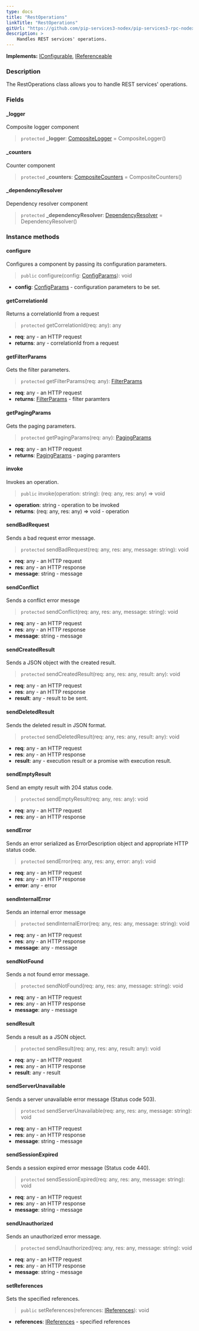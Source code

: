 ```yaml
---
type: docs
title: "RestOperations"
linkTitle: "RestOperations"
gitUrl: "https://github.com/pip-services3-nodex/pip-services3-rpc-nodex"
description: >
    Handles REST services' operations.
---
```


**Implements:** [IConfigurable](../../../commons/config/iconfigurable), [IReferenceable](../../../commons/refer/ireferenceable)

### Description

The RestOperations class allows you to handle REST services' operations.

### Fields

<span class="hide-title-link">

#### _logger
Composite logger component
> `protected` **_logger**: [CompositeLogger](../../../components/log/composite_logger) = CompositeLogger()

#### _counters
Counter component
> `protected` **_counters**: [CompositeCounters](../../../components/count/composite_counters) = CompositeCounters()

#### _dependencyResolver
Dependency resolver component
> `protected` **_dependencyResolver**: [DependencyResolver](../../../commons/refer/dependency_resolver) = DependencyResolver()

</span>


### Instance methods

#### configure
Configures a component by passing its configuration parameters.

> `public` configure(config: [ConfigParams](../../../commons/config/config_params)): void

- **config**: [ConfigParams](../../../commons/config/config_params) - configuration parameters to be set.


#### getCorrelationId
Returns a correlationId from a request

> `protected` getCorrelationId(req: any): any

- **req**: any - an HTTP request
- **returns**: any - correlationId from a request


#### getFilterParams
Gets the filter parameters.

>  `protected` getFilterParams(req: any): [FilterParams](../../../commons/data/filter_params)

- **req**: any - an HTTP request
- **returns**: [FilterParams](../../../commons/data/filter_params) - filter paramters

#### getPagingParams
Gets the paging parameters.

>  `protected` getPagingParams(req: any): [PagingParams](../../../commons/data/paging_params)

- **req**: any - an HTTP request
- **returns**: [PagingParams](../../../commons/data/paging_params) - paging paramters


#### invoke
Invokes an operation.

> `public` invoke(operation: string): (req: any, res: any) => void

- **operation**: string - operation to be invoked
- **returns**: (req: any, res: any) => void - operation


#### sendBadRequest
Sends a bad request error message.

> `protected` sendBadRequest(req: any, res: any, message: string): void

- **req**: any - an HTTP request
- **res**: any - an HTTP response
- **message**: string - message


#### sendConflict
Sends a conflict error messge

> `protected` sendConflict(req: any, res: any, message: string): void

- **req**: any - an HTTP request
- **res**: any - an HTTP response
- **message**: string - message


#### sendCreatedResult
Sends a JSON object with the created result.

> `protected` sendCreatedResult(req: any, res: any, result: any): void

- **req**: any - an HTTP request
- **res**: any - an HTTP response
- **result**: any - result to be sent.


#### sendDeletedResult
Sends the deleted result in JSON format.

> `protected` sendDeletedResult(req: any, res: any, result: any): void 

- **req**: any - an HTTP request
- **res**: any - an HTTP response
- **result**: any - execution result or a promise with execution result.


#### sendEmptyResult
Send an empty result with 204 status code.

> `protected` sendEmptyResult(req: any, res: any): void

- **req**: any - an HTTP request
- **res**: any - an HTTP response

#### sendError
Sends an error serialized as ErrorDescription object and appropriate HTTP status code.

> `protected` sendError(req: any, res: any, error: any): void

- **req**: any - an HTTP request
- **res**: any - an HTTP response
- **error**: any - error


#### sendInternalError
Sends an internal error message

> `protected` sendInternalError(req: any, res: any, message: string): void

- **req**: any - an HTTP request
- **res**: any - an HTTP response
- **message**: any - message


#### sendNotFound
Sends a not found error message.

> `protected` sendNotFound(req: any, res: any, message: string): void

- **req**: any - an HTTP request
- **res**: any - an HTTP response
- **message**: any - message


#### sendResult
Sends a result as a JSON object.

> `protected` sendResult(req: any, res: any, result: any): void

- **req**: any - an HTTP request
- **res**: any - an HTTP response
- **result**: any - result


#### sendServerUnavailable
Sends a server unavailable error message (Status code 503).

> `protected` sendServerUnavailable(req: any, res: any, message: string): void

- **req**: any - an HTTP request
- **res**: any - an HTTP response
- **message**: string - message


#### sendSessionExpired
Sends a session expired error message (Status code 440).

> `protected` sendSessionExpired(req: any, res: any, message: string): void

- **req**: any - an HTTP request
- **res**: any - an HTTP response
- **message**: string - message


#### sendUnauthorized
Sends an unauthorized error message.

> `protected` sendUnauthorized(req: any, res: any, message: string): void

- **req**: any - an HTTP request
- **res**: any - an HTTP response
- **message**: string - message


#### setReferences
Sets the specified references.

> `public` setReferences(references: [IReferences](../../../commons/refer/ireferences)): void

- **references**: [IReferences](../../../commons/refer/ireferences) - specified references
